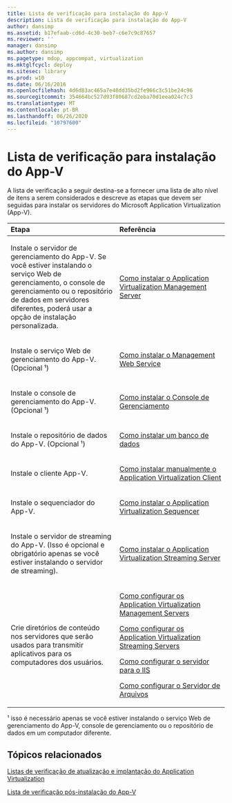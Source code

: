 ```yaml
---
title: Lista de verificação para instalação do App-V
description: Lista de verificação para instalação do App-V
author: dansimp
ms.assetid: b17efaab-cd6d-4c30-beb7-c6e7c9c87657
ms.reviewer: ''
manager: dansimp
ms.author: dansimp
ms.pagetype: mdop, appcompat, virtualization
ms.mktglfcycl: deploy
ms.sitesec: library
ms.prod: w10
ms.date: 06/16/2016
ms.openlocfilehash: 4d6d83ac465a7e48dd35bd2fe966c3c51be24c96
ms.sourcegitcommit: 354664bc527d93f80687cd2eba70d1eea024c7c3
ms.translationtype: MT
ms.contentlocale: pt-BR
ms.lasthandoff: 06/26/2020
ms.locfileid: "10797600"
---
```

# Lista de verificação para instalação do App-V


A lista de verificação a seguir destina-se a fornecer uma lista de alto nível de itens a serem considerados e descreve as etapas que devem ser seguidas para instalar os servidores do Microsoft Application Virtualization (App-V).

<table>
<colgroup>
<col width="50%" />
<col width="50%" />
</colgroup>
<thead>
<tr class="header">
<th align="left">Etapa</th>
<th align="left">Referência</th>
</tr>
</thead>
<tbody>
<tr class="odd">
<td align="left"><p>Instale o servidor de gerenciamento do App-V. Se você estiver instalando o serviço Web de gerenciamento, o console de gerenciamento ou o repositório de dados em servidores diferentes, poderá usar a opção de instalação personalizada.</p></td>
<td align="left"><p><a href="how-to-install-application-virtualization-management-server.md" data-raw-source="[How to Install Application Virtualization Management Server](how-to-install-application-virtualization-management-server.md)">Como instalar o Application Virtualization Management Server</a></p></td>
</tr>
<tr class="even">
<td align="left"><p>Instale o serviço Web de gerenciamento do App-V. (Opcional ¹)</p></td>
<td align="left"><p><a href="how-to-install-the-management-web-service.md" data-raw-source="[How to Install the Management Web Service](how-to-install-the-management-web-service.md)">Como instalar o Management Web Service</a></p></td>
</tr>
<tr class="odd">
<td align="left"><p>Instale o console de gerenciamento do App-V. (Opcional ¹)</p></td>
<td align="left"><p><a href="how-to-install-the-management-console.md" data-raw-source="[How to Install the Management Console](how-to-install-the-management-console.md)">Como instalar o Console de Gerenciamento</a></p></td>
</tr>
<tr class="even">
<td align="left"><p>Instale o repositório de dados do App-V. (Opcional ¹)</p></td>
<td align="left"><p><a href="how-to-install-a-database.md" data-raw-source="[How to Install a Database](how-to-install-a-database.md)">Como instalar um banco de dados</a></p></td>
</tr>
<tr class="odd">
<td align="left"><p>Instale o cliente App-V.</p></td>
<td align="left"><p><a href="how-to-manually-install-the-application-virtualization-client.md" data-raw-source="[How to Manually Install the Application Virtualization Client](how-to-manually-install-the-application-virtualization-client.md)">Como instalar manualmente o Application Virtualization Client</a></p></td>
</tr>
<tr class="even">
<td align="left"><p>Instale o sequenciador do App-V.</p></td>
<td align="left"><p><a href="how-to-install-the-application-virtualization-sequencer.md" data-raw-source="[How to Install the Application Virtualization Sequencer](how-to-install-the-application-virtualization-sequencer.md)">Como instalar o Application Virtualization Sequencer</a></p></td>
</tr>
<tr class="odd">
<td align="left"><p>Instale o servidor de streaming do App-V. (Isso é opcional e obrigatório apenas se você estiver instalando o servidor de streaming).</p></td>
<td align="left"><p><a href="how-to-install-the-application-virtualization-streaming-server.md" data-raw-source="[How to Install the Application Virtualization Streaming Server](how-to-install-the-application-virtualization-streaming-server.md)">Como instalar o Application Virtualization Streaming Server</a></p></td>
</tr>
<tr class="even">
<td align="left"><p>Crie diretórios de conteúdo nos servidores que serão usados para transmitir aplicativos para os computadores dos usuários.</p></td>
<td align="left"><p><a href="how-to-configure-the-application-virtualization-management-servers.md" data-raw-source="[How to Configure the Application Virtualization Management Servers](how-to-configure-the-application-virtualization-management-servers.md)">Como configurar os Application Virtualization Management Servers</a></p>
<p><a href="how-to-configure-the-application-virtualization-streaming-servers.md" data-raw-source="[How to Configure the Application Virtualization Streaming Servers](how-to-configure-the-application-virtualization-streaming-servers.md)">Como configurar os Application Virtualization Streaming Servers</a></p>
<p><a href="how-to-configure-the-server-for-iis.md" data-raw-source="[How to Configure the Server for IIS](how-to-configure-the-server-for-iis.md)">Como configurar o servidor para o IIS</a></p>
<p><a href="how-to-configure-the-file-server.md" data-raw-source="[How to Configure the File Server](how-to-configure-the-file-server.md)">Como configurar o Servidor de Arquivos</a></p></td>
</tr>
</tbody>
</table>

 

¹ isso é necessário apenas se você estiver instalando o serviço Web de gerenciamento do App-V, console de gerenciamento ou o repositório de dados em um computador diferente.

## Tópicos relacionados


[Listas de verificação de atualização e implantação do Application Virtualization](application-virtualization-deployment-and-upgrade-checklists.md)

[Lista de verificação pós-instalação do App-V](app-v-postinstallation-checklist.md)

 

 





